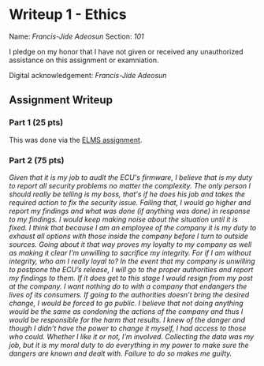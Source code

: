 Writeup 1 - Ethics
======

Name: *Francis-Jide Adeosun*
Section: *101*

I pledge on my honor that I have not given or received any unauthorized assistance on this assignment or examniation.

Digital acknowledgement: *Francis-Jide Adeosun*

## Assignment Writeup

### Part 1 (25 pts)

This was done via the [ELMS assignment](https://myelms.umd.edu/courses/1251976/assignments/4726433).

### Part 2 (75 pts)

*Given that it is my job to audit the ECU's firmware, I believe that is my duty to report all security problems no matter the complexity. The only person I should really be telling is my boss, that's if he does his job and takes the required action to fix the security issue. Failing that, I would go higher and report my findings and what was done (if anything was done) in response to my findings. I would keep making noise about the situation until it is fixed. I think that because I am an employee of the company it is my duty to exhaust all options with those inside the company before I turn to outside sources. Going about it that way proves my loyalty to my company as well as making it clear I’m unwilling to sacrifice my integrity. For if I am without integrity, who am I really loyal to? In the event that my company is unwilling to postpone the ECU’s release, I will go to the proper authorities and report my findings to them. If it does get to this stage I would resign from my post at the company. I want nothing do to with a company that endangers the lives of its consumers. If going to the authorities doesn’t bring the desired change, I would be forced to go public. I believe that not doing anything would be the same as condoning the actions of the company and thus I would be responsible for the harm that results. I knew of the danger and though I didn’t have the power to change it myself, I had access to those who could.  Whether I like it or not, I’m involved. Collecting the data was my job, but it is my moral duty to do everything in my power to make sure the dangers are known and dealt with. Failure to do so makes me guilty.*
